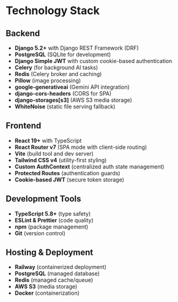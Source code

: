 # Technology Stack

## Backend
- **Django 5.2+** with Django REST Framework (DRF)
- **PostgreSQL** (SQLite for development)
- **Django Simple JWT** with custom cookie-based authentication
- **Celery** (for background AI tasks)
- **Redis** (Celery broker and caching)
- **Pillow** (image processing)
- **google-generativeai** (Gemini API integration)
- **django-cors-headers** (CORS for SPA)
- **django-storages[s3]** (AWS S3 media storage)
- **WhiteNoise** (static file serving fallback)

## Frontend
- **React 19+** with TypeScript
- **React Router v7** (SPA mode with client-side routing)
- **Vite** (build tool and dev server)
- **Tailwind CSS v4** (utility-first styling)
- **Custom AuthContext** (centralized auth state management)
- **Protected Routes** (authentication guards)
- **Cookie-based JWT** (secure token storage)

## Development Tools
- **TypeScript 5.8+** (type safety)
- **ESLint & Prettier** (code quality)
- **npm** (package management)
- **Git** (version control)

## Hosting & Deployment
- **Railway** (containerized deployment)
- **PostgreSQL** (managed database)
- **Redis** (managed cache/queue)
- **AWS S3** (media storage)
- **Docker** (containerization)
